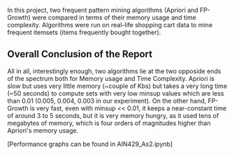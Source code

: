 In this project, two frequent pattern mining algorithms (Apriori and FP-Growth) were compared in terms of their memory usage and time complexity. Algorithms were run on real-life shopping cart data to mine frequent itemsets (items frequently bought together).

## Overall Conclusion of the Report
All in all, interestingly enough, two algorithms lie at the two opposide ends of the spectrum both for Memory usage and Time Complexity. Apriori is slow but uses very little memory (~couple of Kbs) but takes a very long time (~50 seconds) to compute sets with very low minsup values which are less than 0.01 (0.005, 0.004, 0.003 in our experiment). On the other hand, FP-Growth is very fast, even with minsup << 0.01, it keeps a near-constant time of around 3 to 5 seconds, but it is very memory hungry, as it used tens of megabytes of memory, which is four orders of magnitudes higher than Apriori's memory usage.

[Performance graphs can be found in AIN429_As2.ipynb]
